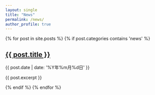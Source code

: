 ```yaml
---
layout: single
title: "News"
permalink: /news/
author_profile: true
---
```


<div class="news-list">
  {% for post in site.posts %}
    {% if post.categories contains 'news' %}
      <article class="news-post">
        <h2><a href="{{ post.url }}">{{ post.title }}</a></h2>
        <time datetime="{{ post.date | date: '%Y-%m-%d' }}">
          {{ post.date | date: '%Y年%m月%d日' }}
        </time>
        <p>{{ post.excerpt }}</p>
      </article>
    {% endif %}
  {% endfor %}
</div>
